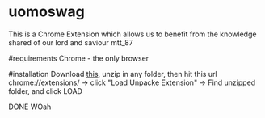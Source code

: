 # uomoswag
This is a Chrome Extension which allows us to benefit from the knowledge shared of our lord and saviour mtt_87

#requirements
Chrome - the only browser

#installation
Download [this](https://github.com/orliesaurus/uomoswag/archive/master.zip), unzip in any folder, then hit this url chrome://extensions/ -> click "Load Unpacke Extension" -> Find unzipped folder, and click LOAD

DONE
WOah